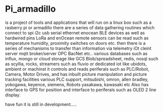 # Pi_armadillo 
is a project of tools and applications that will run on a linux box such as a rasberry pi or armadillo
there are a series of data gathering routines which connect to spi i2c usb serial ethernet enocean BLE devices as well as hardwired pins
LoRa and enOcean remote sensors can be read such as temperature humidity, proximity switches on doors etc.
then there is a series of mechanisms to transfer than information via telemetry iOt cleint server mqtt broker/server OPC BacNet etc.. various 
databases such as influx, mongo or cloud storage like GCS Blob/spreadsheet, redis, nosql such as scyllia, rocks, streamers such as fluvio or dedicated iot like ubidots, ambient or machinst
it controls and reads periferals such as PLC/Robot, Camera, Motor Drives, and has inbuilt picture manipulation and picture tracking facilities
various PLC support, mitsubishi, omron, allen bradley, yokogawa, keyence, siemens, Robots yasakawa, kawasaki etc
Also has interface to GPS for position and interface to periferals such as OLED 2 line display.

have fun it is still in development.....
